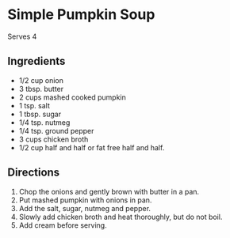 # Simple Pumpkin SoupServes 4## Ingredients- 1/2 cup onion- 3 tbsp. butter- 2 cups mashed cooked pumpkin- 1 tsp. salt- 1 tbsp. sugar- 1/4 tsp. nutmeg- 1/4 tsp. ground pepper- 3 cups chicken broth- 1/2 cup half and half or fat free half and half.## Directions1. Chop the onions and gently brown with butter in a pan.2. Put mashed pumpkin with onions in pan.3. Add the salt, sugar, nutmeg and pepper.4. Slowly add chicken broth and heat thoroughly, but do not boil.5. Add cream before serving.
